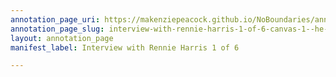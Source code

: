 ```yaml
---
annotation_page_uri: https://makenziepeacock.github.io/NoBoundaries/annotations/interview-with-rennie-harris-1-of-6-canvas-1--he-has-it--.json
annotation_page_slug: interview-with-rennie-harris-1-of-6-canvas-1--he-has-it--
layout: annotation_page
manifest_label: Interview with Rennie Harris 1 of 6

---
```

